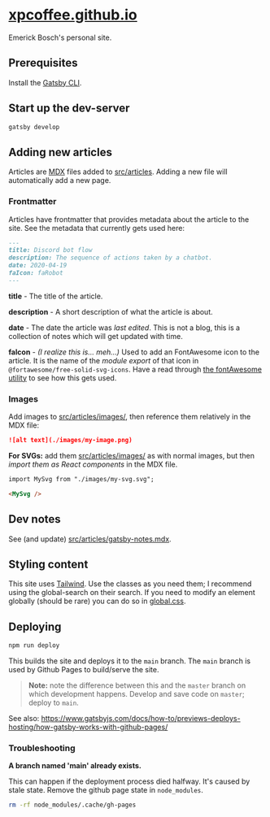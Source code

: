# [xpcoffee.github.io](https://xpcoffee.github.io)

Emerick Bosch's personal site.

## Prerequisites

Install the [Gatsby CLI](https://www.gatsbyjs.com/docs/tutorial/part-0/#gatsby-cli).

## Start up the dev-server

```bash
gatsby develop
```

## Adding new articles

Articles are [MDX](https://mdxjs.com/) files added to [src/articles](./src/articles). Adding a new file will automatically add a new page.

### Frontmatter

Articles have frontmatter that provides metadata about the article to the site. See the metadata that currently gets used here:

```md
---
title: Discord bot flow
description: The sequence of actions taken by a chatbot.
date: 2020-04-19
faIcon: faRobot
---
```

**title** - The title of the article.

**description** - A short description of what the article is about.

**date** - The date the article was _last edited_. This is not a blog, this is a collection of notes which will get updated with time.

**faIcon** - _(I realize this is... meh...)_ Used to add an FontAwesome icon to the article. It is the name of the _module export_ of that icon in `@fortawesome/free-solid-svg-icons`. Have a read through [the fontAwesome utility](./src/utils/fontAwesome.tsx) to see how this gets used.

### Images

Add images to [src/articles/images/](./src/articles/images/), then reference them relatively in the MDX file:

```md
![alt text](./images/my-image.png)
```

**For SVGs:** add them [src/articles/images/](./src/articles/images/) as with normal images, but then _import them as React components_ in the MDX file.

```md
import MySvg from "./images/my-svg.svg";

<MySvg />
```

## Dev notes

See (and update) [src/articles/gatsby-notes.mdx](./src/articles/gatsby-notes.mdx).

## Styling content

This site uses [Tailwind](https://tailwindcss.com/docs). Use the classes as you need them; I recommend using the global-search on their search. If you need to modify an element globally (should be rare) you can do so in [global.css](./src/styles/global.css).

## Deploying

```bash
npm run deploy
```

This builds the site and deploys it to the `main` branch. The `main` branch is used by Github Pages to build/serve the site.

> **Note:** note the difference between this and the `master` branch on which development happens. Develop and save code on `master`; deploy to `main`.

See also: https://www.gatsbyjs.com/docs/how-to/previews-deploys-hosting/how-gatsby-works-with-github-pages/

### Troubleshooting

**A branch named 'main' already exists.**

This can happen if the deployment process died halfway. It's caused by stale state. Remove the github page state in `node_modules`.

```bash
rm -rf node_modules/.cache/gh-pages
```
